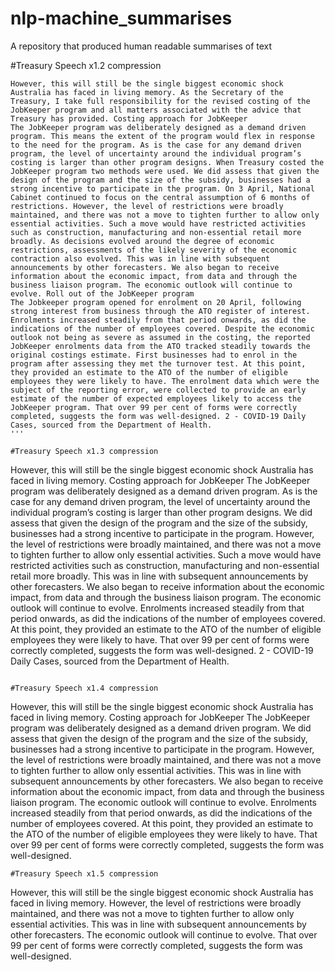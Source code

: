 # nlp-machine_summarises
A repository that produced human readable summarises of text


#Treasury Speech x1.2 compression
```
However, this will still be the single biggest economic shock Australia has faced in living memory. As the Secretary of the Treasury, I take full responsibility for the revised costing of the JobKeeper program and all matters associated with the advice that Treasury has provided. Costing approach for JobKeeper
The JobKeeper program was deliberately designed as a demand driven program. This means the extent of the program would flex in response to the need for the program. As is the case for any demand driven program, the level of uncertainty around the individual program’s costing is larger than other program designs. When Treasury costed the JobKeeper program two methods were used. We did assess that given the design of the program and the size of the subsidy, businesses had a strong incentive to participate in the program. On 3 April, National Cabinet continued to focus on the central assumption of 6 months of restrictions. However, the level of restrictions were broadly maintained, and there was not a move to tighten further to allow only essential activities. Such a move would have restricted activities such as construction, manufacturing and non-essential retail more broadly. As decisions evolved around the degree of economic restrictions, assessments of the likely severity of the economic contraction also evolved. This was in line with subsequent announcements by other forecasters. We also began to receive information about the economic impact, from data and through the business liaison program. The economic outlook will continue to evolve. Roll out of the JobKeeper program
The Jobkeeper program opened for enrolment on 20 April, following strong interest from business through the ATO register of interest. Enrolments increased steadily from that period onwards, as did the indications of the number of employees covered. Despite the economic outlook not being as severe as assumed in the costing, the reported JobKeeper enrolments data from the ATO tracked steadily towards the original costings estimate. First businesses had to enrol in the program after assessing they met the turnover test. At this point, they provided an estimate to the ATO of the number of eligible employees they were likely to have. The enrolment data which were the subject of the reporting error, were collected to provide an early estimate of the number of expected employees likely to access the JobKeeper program. That over 99 per cent of forms were correctly completed, suggests the form was well-designed. 2 - COVID-19 Daily Cases, sourced from the Department of Health.
'''

#Treasury Speech x1.3 compression
```
However, this will still be the single biggest economic shock Australia has faced in living memory. Costing approach for JobKeeper
The JobKeeper program was deliberately designed as a demand driven program. As is the case for any demand driven program, the level of uncertainty around the individual program’s costing is larger than other program designs. We did assess that given the design of the program and the size of the subsidy, businesses had a strong incentive to participate in the program. However, the level of restrictions were broadly maintained, and there was not a move to tighten further to allow only essential activities. Such a move would have restricted activities such as construction, manufacturing and non-essential retail more broadly. This was in line with subsequent announcements by other forecasters. We also began to receive information about the economic impact, from data and through the business liaison program. The economic outlook will continue to evolve. Enrolments increased steadily from that period onwards, as did the indications of the number of employees covered. At this point, they provided an estimate to the ATO of the number of eligible employees they were likely to have. That over 99 per cent of forms were correctly completed, suggests the form was well-designed. 2 - COVID-19 Daily Cases, sourced from the Department of Health.
```

#Treasury Speech x1.4 compression
```
However, this will still be the single biggest economic shock Australia has faced in living memory. Costing approach for JobKeeper
The JobKeeper program was deliberately designed as a demand driven program. We did assess that given the design of the program and the size of the subsidy, businesses had a strong incentive to participate in the program. However, the level of restrictions were broadly maintained, and there was not a move to tighten further to allow only essential activities. This was in line with subsequent announcements by other forecasters. We also began to receive information about the economic impact, from data and through the business liaison program. The economic outlook will continue to evolve. Enrolments increased steadily from that period onwards, as did the indications of the number of employees covered. At this point, they provided an estimate to the ATO of the number of eligible employees they were likely to have. That over 99 per cent of forms were correctly completed, suggests the form was well-designed.
```
#Treasury Speech x1.5 compression
```
However, this will still be the single biggest economic shock Australia has faced in living memory. However, the level of restrictions were broadly maintained, and there was not a move to tighten further to allow only essential activities. This was in line with subsequent announcements by other forecasters. The economic outlook will continue to evolve. That over 99 per cent of forms were correctly completed, suggests the form was well-designed.
```
